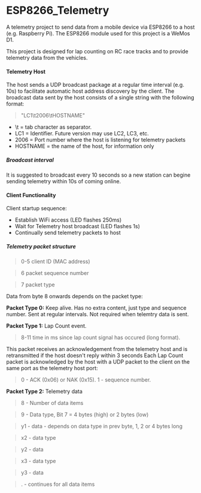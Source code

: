 # ESP8266_Telemetry

A telemetry project to send data from a mobile device via ESP8266 to a host (e.g. Raspberry Pi).
The ESP8266 module used for this project is a WeMos D1.

This project is designed for lap counting on RC race tracks and to provide telemetry data from the vehicles.

#### Telemetry Host
The host sends a UDP broadcast package at a regular time interval (e.g. 10s) to facilitate automatic host address discovery by the client.
The broadcast data sent by the host consists of a single string with the following format:
> "LC1\t2006\tHOSTNAME"
- \t = tab character as separator.
- LC1 = Identifier. Future version may use LC2, LC3, etc.
- 2006 = Port number where the host is listening for telemetry packets
- HOSTNAME = the name of the host, for information only

##### Broadcast interval
It is suggested to broadcast every 10 seconds so a new station can begine sending telemetry within 10s of coming online.

#### Client Functionality
Client startup sequence:
- Establish WiFi access (LED flashes 250ms)
- Wait for Telemetry host broadcast (LED flashes 1s)
- Continually send telemetry packets to host

##### Telemetry packet structure
>0-5 client ID (MAC address)

>6   packet sequence number

>7   packet type

Data from byte 8 onwards depends on the packet type:

**Packet Type 0:** Keep alive.
Has no extra content, just type and sequence number. Sent at regular intervals. Not required when telemtry data is sent.

**Packet Type 1:** Lap Count event.
>8-11 time in ms since lap count signal has occured (long format).

This packet receives an acknowledgement from the telemetry host and is retransmitted if the host doesn't reply within 3 seconds
Each Lap Count packet is acknowledged by the host with a UDP packet to the client on the same port as the telemetry host port:
>0 - ACK (0x06) or NAK (0x15).
>1 - sequence number.

**Packet Type 2:** Telemetry data
>8 - Number of data items

>9 - Data type, Bit 7 = 4 bytes (high) or 2 bytes (low)

>y1 - data - depends on data type in prev byte, 1, 2 or 4 bytes long

>x2 - data type

>y2 - data

>x3 - data type

>y3 - data

>. - continues for all data items
